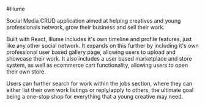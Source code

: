 #Illume

Social Media CRUD application aimed at helping creatives and young professionals network, grow their business and sell their work.

Built with React, Illume includes it's own timeline and profile features, just like any other social network. It expands on this further by including it's own professional user based gallery page, allowing users to upload and showcase their work. It also includes a user based marketplace and store system, as well as ecommerce cart functionality, allowing users to open their own store. 

Users can further search for work within the jobs section, where they can either list their own work listings or reply/apply to others, the ultimate goal being a one-stop shop for everything that a young creative may need.

